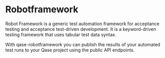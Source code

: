 # Robotframework

Robot Framework is a generic test automation framework for acceptance testing and acceptance test-driven development. It is a keyword-driven testing framework that uses tabular test data syntax.

With qase-robotframework you can publish the results of your automated test runs to your Qase project using the public API endpoints.


